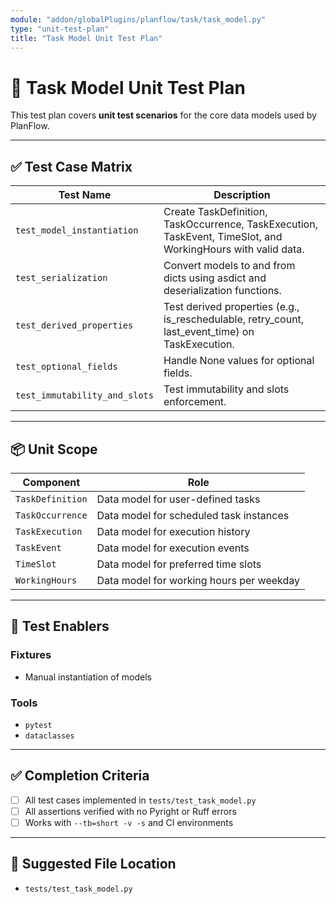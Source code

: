 ```yaml
---
module: "addon/globalPlugins/planflow/task/task_model.py"
type: "unit-test-plan"
title: "Task Model Unit Test Plan"
---
```


# 🧪 Task Model Unit Test Plan

This test plan covers **unit test scenarios** for the core data models used by PlanFlow.

---

## ✅ Test Case Matrix

| Test Name | Description |
|-----------|-------------|
| `test_model_instantiation` | Create TaskDefinition, TaskOccurrence, TaskExecution, TaskEvent, TimeSlot, and WorkingHours with valid data. |
| `test_serialization` | Convert models to and from dicts using asdict and deserialization functions. |
| `test_derived_properties` | Test derived properties (e.g., is_reschedulable, retry_count, last_event_time) on TaskExecution. |
| `test_optional_fields` | Handle None values for optional fields. |
| `test_immutability_and_slots` | Test immutability and slots enforcement. |

---

## 📦 Unit Scope

| Component             | Role                                      |
|----------------------|--------------------------------------------|
| `TaskDefinition`     | Data model for user-defined tasks          |
| `TaskOccurrence`     | Data model for scheduled task instances    |
| `TaskExecution`      | Data model for execution history           |
| `TaskEvent`          | Data model for execution events            |
| `TimeSlot`           | Data model for preferred time slots        |
| `WorkingHours`       | Data model for working hours per weekday   |

---

## 🧪 Test Enablers

### Fixtures
- Manual instantiation of models

### Tools
- `pytest`
- `dataclasses`

---

## ✅ Completion Criteria

- [ ] All test cases implemented in `tests/test_task_model.py`
- [ ] All assertions verified with no Pyright or Ruff errors
- [ ] Works with `--tb=short -v -s` and CI environments

---

## 📂 Suggested File Location

- `tests/test_task_model.py`
